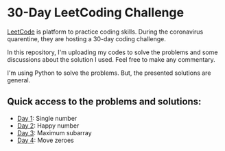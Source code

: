 # 30-Day LeetCoding Challenge

[LeetCode](https://leetcode.com/explore/challenge/card/30-day-leetcoding-challenge/) is platform to practice coding skills. During the coronavirus quarentine, they are hosting a 30-day coding challenge. 

In this repository, I'm uploading my codes to solve the problems and some discussions about the solution I used. Feel free to make any commentary.

I'm using Python to solve the problems. But, the presented solutions are general.

## Quick access to the problems and solutions:
* [Day 1](day-1/): Single number
* [Day 2](day-2/): Happy number
* [Day 3](day-3/): Maximum subarray
* [Day 4](day-4/): Move zeroes